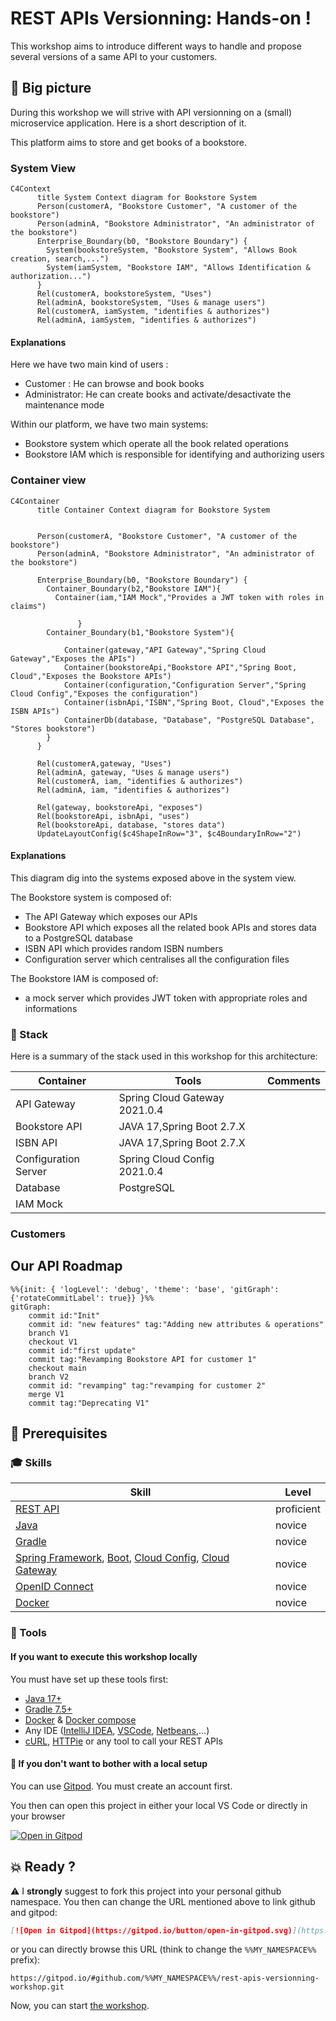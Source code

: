 # REST APIs Versionning: Hands-on !

This workshop aims to introduce different ways to handle and propose several versions of a same API to your customers.

## :dart: Big picture

During this workshop we will strive with API versionning on a (small) microservice application.
Here is a short description of it.

This platform aims to store and get books of a bookstore.

### System View 

```mermaid
C4Context
      title System Context diagram for Bookstore System
      Person(customerA, "Bookstore Customer", "A customer of the bookstore") 
      Person(adminA, "Bookstore Administrator", "An administrator of the bookstore") 
      Enterprise_Boundary(b0, "Bookstore Boundary") {
        System(bookstoreSystem, "Bookstore System", "Allows Book creation, search,...")  
        System(iamSystem, "Bookstore IAM", "Allows Identification & authorization...")  
      }
      Rel(customerA, bookstoreSystem, "Uses")
      Rel(adminA, bookstoreSystem, "Uses & manage users")
      Rel(customerA, iamSystem, "identifies & authorizes")
      Rel(adminA, iamSystem, "identifies & authorizes")
```

#### Explanations
Here we have two main kind of users :
* Customer : He can browse and book books
* Administrator: He can create books and activate/desactivate the maintenance mode

Within our platform, we have two main systems:
* Bookstore system which operate all the book related operations
* Bookstore IAM which is responsible for identifying and authorizing users

### Container view


```mermaid
C4Container
      title Container Context diagram for Bookstore System


      Person(customerA, "Bookstore Customer", "A customer of the bookstore") 
      Person(adminA, "Bookstore Administrator", "An administrator of the bookstore") 

      Enterprise_Boundary(b0, "Bookstore Boundary") {
        Container_Boundary(b2,"Bookstore IAM"){
          Container(iam,"IAM Mock","Provides a JWT token with roles in claims")

               }
        Container_Boundary(b1,"Bookstore System"){
          
            Container(gateway,"API Gateway","Spring Cloud Gateway","Exposes the APIs")
            Container(bookstoreApi,"Bookstore API","Spring Boot, Cloud","Exposes the Bookstore APIs")
            Container(configuration,"Configuration Server","Spring Cloud Config","Exposes the configuration")
            Container(isbnApi,"ISBN","Spring Boot, Cloud","Exposes the ISBN APIs")
            ContainerDb(database, "Database", "PostgreSQL Database", "Stores bookstore")
        }
      }

      Rel(customerA,gateway, "Uses")
      Rel(adminA, gateway, "Uses & manage users")
      Rel(customerA, iam, "identifies & authorizes")
      Rel(adminA, iam, "identifies & authorizes")

      Rel(gateway, bookstoreApi, "exposes")
      Rel(bookstoreApi, isbnApi, "uses")
      Rel(bookstoreApi, database, "stores data")
      UpdateLayoutConfig($c4ShapeInRow="3", $c4BoundaryInRow="2")
```

#### Explanations

This diagram dig into the systems exposed above in the system view.

The Bookstore system is composed of:
* The API Gateway which exposes our APIs
* Bookstore API which exposes all the related book APIs and stores data to a PostgreSQL database
* ISBN API which provides random ISBN numbers
* Configuration server which centralises all the configuration files

The Bookstore IAM is composed of:
* a mock server which provides JWT token with appropriate roles and informations

### :straight_ruler: Stack
Here is a summary of the stack used in this workshop for this architecture:

| Container | Tools | Comments |
|---|---|---|
| API Gateway | Spring Cloud Gateway 2021.0.4  |  |
| Bookstore API | JAVA 17,Spring Boot 2.7.X |  |
| ISBN API | JAVA 17,Spring Boot 2.7.X |  |
| Configuration Server | Spring Cloud Config 2021.0.4 |  |
| Database | PostgreSQL |  |
| IAM Mock |  |  |


### Customers

## Our API Roadmap

```mermaid
%%{init: { 'logLevel': 'debug', 'theme': 'base', 'gitGraph': {'rotateCommitLabel': true}} }%%
gitGraph:
    commit id:"Init"
    commit id: "new features" tag:"Adding new attributes & operations"
    branch V1
    checkout V1
    commit id:"first update"
    commit tag:"Revamping Bookstore API for customer 1"
    checkout main
    branch V2
    commit id: "revamping" tag:"revamping for customer 2"
    merge V1
    commit tag:"Deprecating V1"
```

## :traffic_light: Prerequisites

### :mortar_board: Skills

| Skill                                                                                                                                                                                                                                                                                   | Level | 
|-----------------------------------------------------------------------------------------------------------------------------------------------------------------------------------------------------------------------------------------------------------------------------------------|---|
| [REST API](https://google.aip.dev/general)                                                                                                                                                                                                                                              | proficient |
| [Java](https://www.oracle.com/java/)                                                                                                                                                                                                                                                    | novice |   
| [Gradle](https://gradle.org/)                                                                                                                                                                                                                                                           | novice |
| [Spring Framework](https://spring.io/projects/spring-framework), [Boot](https://spring.io/projects/spring-boot), [Cloud Config](https://docs.spring.io/spring-cloud-config/docs/current/reference/html/#_quick_start), [Cloud Gateway](https://spring.io/projects/spring-cloud-gateway) | novice |
| [OpenID Connect](https://openid.net/connect)                                                                                                                                                                                                                                            | novice |]
| [Docker](https://docs.docker.com/)                                                                                                                                                                                                                                                      | novice |

### :wrench: Tools 
#### If you want to execute this workshop locally
You must have set up these tools first:
* [Java 17+](https://adoptium.net/temurin/releases/?version=17)
* [Gradle 7.5+](https://gradle.org/)
* [Docker](https://docs.docker.com/) & [Docker compose](https://docs.docker.com/compose/)
* Any IDE ([IntelliJ IDEA](https://www.jetbrains.com/idea), [VSCode](https://code.visualstudio.com/), [Netbeans](https://netbeans.apache.org/),...)
* [cURL](https://curl.se/), [HTTPie](https://httpie.io/) or any tool to call your REST APIs

#### :rocket: If you don't want to bother with a local setup

You can use [Gitpod](https://gitpod.io). 
You must create an account first. 

You then can open this project in either your local VS Code or directly in your browser

[![Open in Gitpod](https://gitpod.io/button/open-in-gitpod.svg)](https://gitpod.io/#github.com/alexandre-touret/rest-apis-versionning-workshop.git)

## :boom: Ready ?

:warning: I **strongly** suggest to fork this project into your personal github namespace. You then can change the URL mentioned above to link github and gitpod:

```markdown
[![Open in Gitpod](https://gitpod.io/button/open-in-gitpod.svg)](https://gitpod.io/#github.com/%%MY_NAMESPACE%%/rest-apis-versionning-workshop.git)
```

or you can directly browse this URL (think to change the ``%%MY_NAMESPACE%%`` prefix):

``https://gitpod.io/#github.com/%%MY_NAMESPACE%%/rest-apis-versionning-workshop.git``

Now, you can start [the workshop](./docs/index.md).